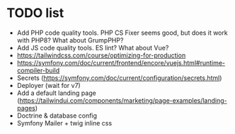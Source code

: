 TODO list
=========

- Add PHP code quality tools. PHP CS Fixer seems good, but does it work with PHP8? What about GrumpPHP?
- Add JS code quality tools. ES lint? What about Vue?
- https://tailwindcss.com/course/optimizing-for-production
- https://symfony.com/doc/current/frontend/encore/vuejs.html#runtime-compiler-build
- Secrets (https://symfony.com/doc/current/configuration/secrets.html)
- Deployer (wait for v7)
- Add a default landing page (https://tailwindui.com/components/marketing/page-examples/landing-pages)
- Doctrine & database config
- Symfony Mailer + twig inline css
